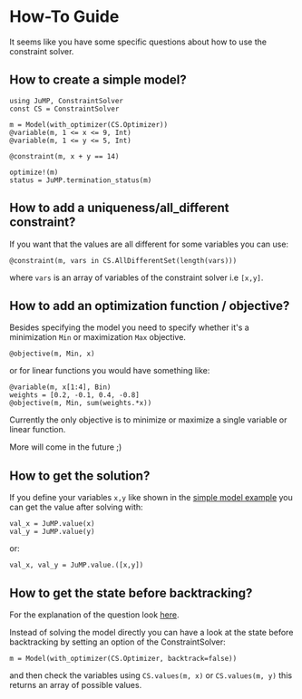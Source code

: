 # How-To Guide

It seems like you have some specific questions about how to use the constraint solver.

## How to create a simple model?

```
using JuMP, ConstraintSolver
const CS = ConstraintSolver

m = Model(with_optimizer(CS.Optimizer)) 
@variable(m, 1 <= x <= 9, Int)
@variable(m, 1 <= y <= 5, Int)

@constraint(m, x + y == 14)

optimize!(m)
status = JuMP.termination_status(m)
```

## How to add a uniqueness/all_different constraint?

If you want that the values are all different for some variables you can use:

```
@constraint(m, vars in CS.AllDifferentSet(length(vars)))
```

where `vars` is an array of variables of the constraint solver i.e `[x,y]`.


## How to add an optimization function / objective?

Besides specifying the model you need to specify whether it's a minimization `Min` or maximization `Max` objective.

```
@objective(m, Min, x)
```
or for linear functions you would have something like:
```
@variable(m, x[1:4], Bin)
weights = [0.2, -0.1, 0.4, -0.8]
@objective(m, Min, sum(weights.*x))
```

Currently the only objective is to minimize or maximize a single variable or linear function.

More will come in the future ;)

## How to get the solution?

If you define your variables `x,y` like shown in the [simple model example](#how-to-create-a-simple-model-1) you can get the value
after solving with:

```
val_x = JuMP.value(x)
val_y = JuMP.value(y)
```

or:

```
val_x, val_y = JuMP.value.([x,y])
```

## How to get the state before backtracking?

For the explanation of the question look [here](explanation.html#Backtracking-1).

Instead of solving the model directly you can have a look at the state before backtracking by setting an option of the ConstraintSolver:

```
m = Model(with_optimizer(CS.Optimizer, backtrack=false))
```

and then check the variables using `CS.values(m, x)` or `CS.values(m, y)` this returns an array of possible values.



